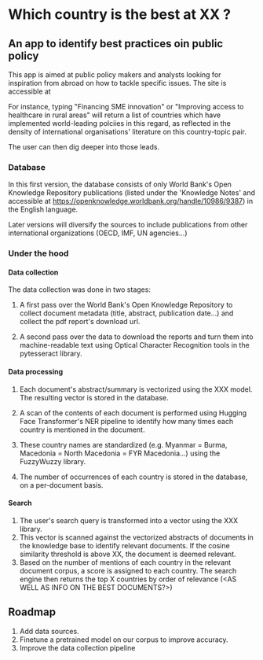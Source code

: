 # Which country is the best at XX ? 
## An app to identify best practices oin public policy

This app is aimed at public policy makers and analysts looking for inspiration from abroad on how to tackle specific issues. The site is accessible at <insert url>

For instance, typing "Financing SME innovation" or "Improving access to healthcare in rural areas" will return a list of countries which have implemented world-leading polciies in this regard, as reflected in the density of international organisations' literature on this country-topic pair.

The user can then dig deeper into those leads.

### Database

In this first version, the database consists of only World Bank's Open Knowledge Repository publications (listed under the 'Knowledge Notes' and accessible at https://openknowledge.worldbank.org/handle/10986/9387) in the English language.

Later versions will diversify the sources to include publications from other international organizations (OECD, IMF, UN agencies...)


### Under the hood
#### Data collection
The data collection was done in two stages:
1. A first pass over the World Bank's Open Knowledge Repository to collect document metadata (title, abstract, publication date...) and collect the pdf report's download url.

2. A second pass over the data to download the reports and turn them into machine-readable text using Optical Character Recognition tools in the pytesseract library.

#### Data processing
1. Each document's abstract/summary is vectorized using the XXX model. The resulting vector is stored in the database.

2. A scan of the contents of each document is performed using Hugging Face Transformer's NER pipeline to identify how many times each country is mentioned in the document.

3. These country names are standardized (e.g. Myanmar = Burma, Macedonia = North Macedonia = FYR Macedonia...) using the FuzzyWuzzy library.

4. The number of occurrences of each country is stored in the database, on a per-document basis.

#### Search
1. The user's search query is transformed into a vector using the XXX library.
2. This vector is scanned against the vectorized abstracts of documents in the knowledge base to identify relevant documents. If the cosine similarity threshold is above XX, the document is deemed relevant.
3. Based on the number of mentions of each country in the relevant document corpus, a score is assigned to each country. The search engine then returns the top X countries by order of relevance (<AS WELL AS INFO ON THE BEST DOCUMENTS?>)


## Roadmap
1. Add data sources.
2. Finetune a pretrained model on our corpus to improve accuracy.
3. Improve the data collection pipeline

